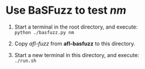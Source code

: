 # Use BaSFuzz to test _nm_

1. Start a terminal in the root directory, and execute:  
`python ./basfuzz.py nm`

2. Copy _afl-fuzz_ from **afl-basfuzz** to this directory.

3. Start a new terminal in this directory, and execute:  
`./run.sh`